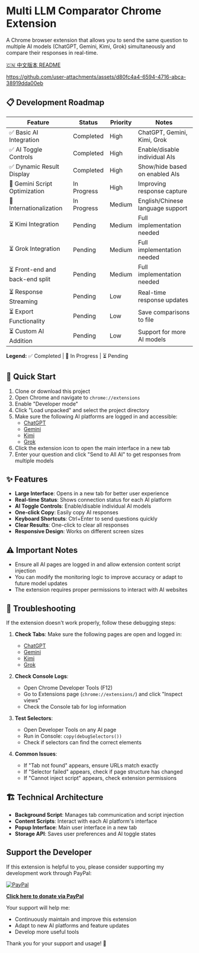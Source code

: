 # Multi LLM Comparator Chrome Extension

A Chrome browser extension that allows you to send the same question to multiple AI models (ChatGPT, Gemini, Kimi, Grok) simultaneously and compare their responses in real-time.

[🇨🇳 中文版本 README](README_CN.md)

<https://github.com/user-attachments/assets/d80fc4a4-6594-4716-abca-38919dda00eb>

## 📋 Development Roadmap

| Feature | Status | Priority | Notes |
|---------|--------|----------|-------|
| ✅ Basic AI Integration | Completed | High | ChatGPT, Gemini, Kimi, Grok |
| ✅ AI Toggle Controls | Completed | High | Enable/disable individual AIs |
| ✅ Dynamic Result Display | Completed | High | Show/hide based on enabled AIs |
| 🔄 Gemini Script Optimization | In Progress | High | Improving response capture |
| 🔄 Internationalization | In Progress | Medium | English/Chinese language support |
| ⏳ Kimi Integration | Pending | Medium | Full implementation needed |
| ⏳ Grok Integration | Pending | Medium | Full implementation needed |
| ⏳ Front-end and back-end split| Pending | Medium | Full implementation needed |
| ⏳ Response Streaming | Pending | Low | Real-time response updates |
| ⏳ Export Functionality | Pending | Low | Save comparisons to file |
| ⏳ Custom AI Addition | Pending | Low | Support for more AI models |

**Legend:** ✅ Completed | 🔄 In Progress | ⏳ Pending

## 🚀 Quick Start

1. Clone or download this project
2. Open Chrome and navigate to `chrome://extensions`
3. Enable "Developer mode"
4. Click "Load unpacked" and select the project directory
5. Make sure the following AI platforms are logged in and accessible:
   - [ChatGPT](https://chat.openai.com)
   - [Gemini](https://gemini.google.com)
   - [Kimi](https://kimi.moonshot.cn)
   - [Grok](https://x.com/i/grok)
6. Click the extension icon to open the main interface in a new tab
7. Enter your question and click "Send to All AI" to get responses from multiple models

## ✨ Features

- **Large Interface**: Opens in a new tab for better user experience
- **Real-time Status**: Shows connection status for each AI platform
- **AI Toggle Controls**: Enable/disable individual AI models
- **One-click Copy**: Easily copy AI responses
- **Keyboard Shortcuts**: Ctrl+Enter to send questions quickly
- **Clear Results**: One-click to clear all responses
- **Responsive Design**: Works on different screen sizes

## ⚠️ Important Notes

- Ensure all AI pages are logged in and allow extension content script injection
- You can modify the monitoring logic to improve accuracy or adapt to future model updates
- The extension requires proper permissions to interact with AI websites

## 🔧 Troubleshooting

If the extension doesn't work properly, follow these debugging steps:

1. **Check Tabs**: Make sure the following pages are open and logged in:
   - [ChatGPT](https://chat.openai.com)
   - [Gemini](https://gemini.google.com)
   - [Kimi](https://kimi.moonshot.cn)
   - [Grok](https://x.com/i/grok)

2. **Check Console Logs**:
   - Open Chrome Developer Tools (F12)
   - Go to Extensions page (`chrome://extensions/`) and click "Inspect views"
   - Check the Console tab for log information

3. **Test Selectors**:
   - Open Developer Tools on any AI page
   - Run in Console: `copy(debugSelectors())`
   - Check if selectors can find the correct elements

4. **Common Issues**:
   - If "Tab not found" appears, ensure URLs match exactly
   - If "Selector failed" appears, check if page structure has changed
   - If "Cannot inject script" appears, check extension permissions

## 🏗️ Technical Architecture

- **Background Script**: Manages tab communication and script injection
- **Content Scripts**: Interact with each AI platform's interface
- **Popup Interface**: Main user interface in a new tab
- **Storage API**: Saves user preferences and AI toggle states

## Support the Developer

If this extension is helpful to you, please consider supporting my development work through PayPal:

[![PayPal](https://img.shields.io/badge/PayPal-Support%20Development-blue?style=for-the-badge&logo=paypal)](https://paypal.me/JackYuan674)

**[Click here to donate via PayPal](https://paypal.me/JackYuan674)**

Your support will help me:

- Continuously maintain and improve this extension
- Adapt to new AI platforms and feature updates
- Develop more useful tools

Thank you for your support and usage! 🙏
